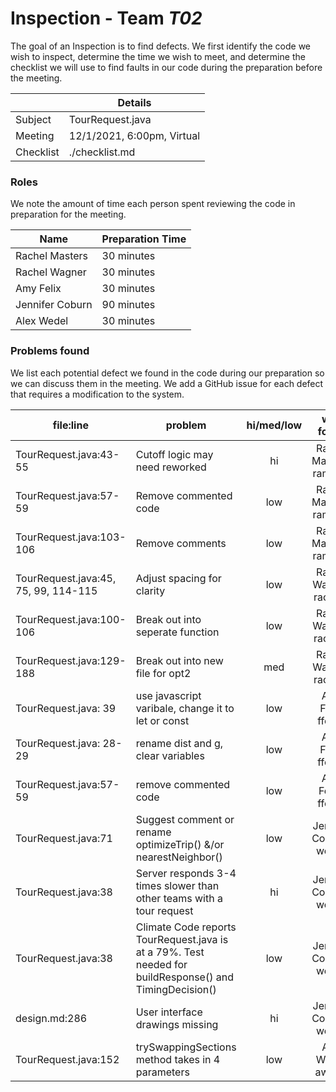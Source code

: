 # Inspection - Team *T02* 

The goal of an Inspection is to find defects.
We first identify the code we wish to inspect, determine the time we wish to meet, and determine the checklist we will use to find faults in our code during the preparation before the meeting.

|  | Details |
| ----- | ----- |
| Subject | TourRequest.java |
| Meeting | 12/1/2021, 6:00pm, Virtual |
| Checklist | ./checklist.md |

### Roles

We note the amount of time each person spent reviewing the code in preparation for the meeting.

| Name | Preparation Time |
| ---- | ---- |
| Rachel Masters | 30 minutes |
| Rachel Wagner | 30 minutes |
| Amy Felix | 30 minutes |
| Jennifer Coburn | 90 minutes |
| Alex Wedel | 30 minutes |

### Problems found

We list each potential defect we found in the code during our preparation so we can discuss them in the meeting.
We add a GitHub issue for each defect that requires a modification to the system.

| file:line | problem | hi/med/low | who found | github#  |
| --- | --- | :---: | :---: | --- |
| TourRequest.java:43-55 | Cutoff logic may need reworked | hi | Rachel Masters, ramast1 | #1006 |
| TourRequest.java:57-59 | Remove commented code | low | Rachel Masters, ramast1 | #1005 |
| TourRequest.java:103-106 | Remove comments | low | Rachel Masters, ramast1 | #1004 |
| TourRequest.java:45, 75, 99, 114-115 | Adjust spacing for clarity | low | Rachel Wagner, rachilya | #1001 |
| TourRequest.java:100-106 | Break out into seperate function | low | Rachel Wagner, rachilya | #1002 |
| TourRequest.java:129-188 | Break out into new file for opt2 | med | Rachel Wagner, rachilya | #1003 |
| TourRequest.java: 39 | use javascript varibale, change it to let or const | low | Amy Felix, ffelix1 | |
| TourRequest.java: 28-29 | rename dist and g, clear variables | low | Amy Felix, ffelix1 | |
| TourRequest.java:57-59 | remove commented code | low | Amy Felix , ffelix1 | |
| TourRequest.java:71 | Suggest comment or rename optimizeTrip() &/or nearestNeighbor() | low | Jennifer Coburn , wellsja |#957 |
| TourRequest.java:38 | Server responds 3-4 times slower than other teams with a tour request | hi | Jennifer Coburn , wellsja|#957 |
| TourRequest.java:38 | Climate Code reports TourRequest.java is at a 79%. Test needed for buildResponse() and TimingDecision() | low | Jennifer Coburn , wellsja|  #1006|
| design.md:286 | User interface drawings missing | hi | Jennifer Coburn , wellsja| #996 |
| TourRequest.java:152 | trySwappingSections method takes in 4 parameters | low | Alex Wedel, awedel | |
